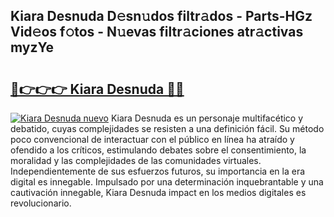 ## Kiara Desnuda D𝚎sn𝚞dos filtr𝚊dos - Parts-HGz Vid𝚎os f𝚘tos - N𝚞evas filtr𝚊ciones atr𝚊ctivas myzYe

# <h2><a href="http://mbdpuw.tromn.icu/?c=Kiara+Desnuda">🔗👉👉👉 Kiara Desnuda 🔗🔗</a></h2>

[![Kiara Desnuda nuevo](https://i.imgur.com/pEAQMta.gif)](http://mbdpuw.tromn.icu/?c=Kiara+Desnuda)
Kiara Desnuda es un personaje multifacético y debatido, cuyas complejidades se resisten a una definición fácil.  Su método poco convencional de interactuar con el público en línea ha atraído y ofendido a los críticos, estimulando debates sobre el consentimiento, la moralidad y las complejidades de las comunidades virtuales. Independientemente de sus esfuerzos futuros, su importancia en la era digital es innegable. Impulsado por una determinación inquebrantable y una cautivación innegable, Kiara Desnuda impact en los medios digitales es revolucionario.
